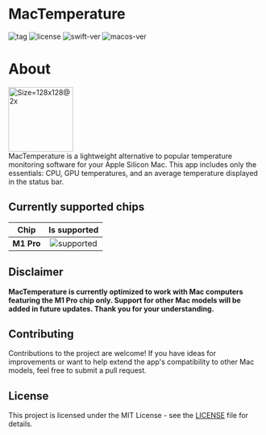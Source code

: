 <?xml version="1.0" encoding="UTF-8"?> <!DOCTYPE plist PUBLIC "-//Apple//DTD PLIST 1.0//EN" "http://www.apple.com/DTDs/PropertyList-1.0.dtd"> <plist version="1.0"> <array/> </plist>

# MacTemperature

![tag](https://img.shields.io/github/v/tag/ighiba/mac-temperature)
![license](https://img.shields.io/github/license/ighiba/mac-temperature)
![swift-ver](https://img.shields.io/badge/Swift-5.8-orange)
![macos-ver](https://img.shields.io/badge/macOS-13%2B-blue)

# About

<d>
    <img width="128" alt="Size=128x128@2x" src="https://github.com/ighiba/MacTemperature/assets/9763289/2ddc5de7-0336-4feb-acb3-a595dc4f4c9b">
    <br>
    <span>MacTemperature is a lightweight alternative to popular temperature monitoring software for your Apple Silicon Mac. This app includes only the essentials: CPU, GPU temperatures, and an average temperature displayed in the status bar.</span>
</d>

## Currently supported chips

| **Chip** | **Is supported** |
|:---:|:---:| 
| **M1 Pro**   | ![supported](https://img.shields.io/badge/-Supported-green) |

## Disclaimer

**MacTemperature is currently optimized to work with Mac computers featuring the M1 Pro chip only. Support for other Mac models will be added in future updates. Thank you for your understanding.**

## Contributing

Contributions to the project are welcome! If you have ideas for improvements or want to help extend the app's compatibility to other Mac models, feel free to submit a pull request.

## License

This project is licensed under the MIT License - see the [LICENSE](/LICENSE) file for details.
